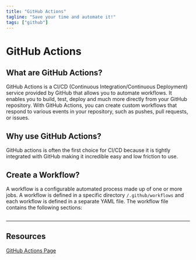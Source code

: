 ```yaml
---
title: "GitHub Actions"
tagline: "Save your time and automate it!"
tags: ["github"]
---
```


# GitHub Actions

## What are GitHub Actions?

GitHub Actions is a CI/CD (Continuous Integration/Continuous Deployment) service
provided by GitHub that allows you to automate workflows. It enables you to
build, test, deploy and much more directly from your GitHub repository. With
GitHub Actions, you can create custom workflows that respond to various events
in your repository, such as pushes, pull requests, or issues.

## Why use GitHub Actions?

GitHub actions is often the first choice for CI/CD because it is tightly
integrated with GitHub making it incredible easy and low friction to use.

## Create a Workflow?

A workflow is a configurable automated process made up of one or more jobs. A
workflow is defined in a specific directory `/.github/workflows` and each
workflow is defined in a separate YAML file. The workflow file contains the
following sections:

```yaml
```

---

## Resources

[GitHub Actions Page](https://github.com/features/actions)
